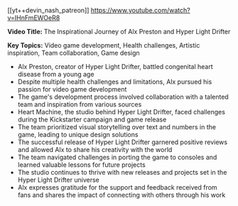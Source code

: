 [[yt++devin_nash_patreon]]
https://www.youtube.com/watch?v=IHnFmEWOeR8

**Video Title:** The Inspirational Journey of Alx Preston and Hyper Light Drifter

**Key Topics:** Video game development, Health challenges, Artistic inspiration, Team collaboration, Game design
- Alx Preston, creator of Hyper Light Drifter, battled congenital heart disease from a young age
- Despite multiple health challenges and limitations, Alx pursued his passion for video game development
- The game's development process involved collaboration with a talented team and inspiration from various sources
- Heart Machine, the studio behind Hyper Light Drifter, faced challenges during the Kickstarter campaign and game release
- The team prioritized visual storytelling over text and numbers in the game, leading to unique design solutions
- The successful release of Hyper Light Drifter garnered positive reviews and allowed Alx to share his creativity with the world
- The team navigated challenges in porting the game to consoles and learned valuable lessons for future projects
- The studio continues to thrive with new releases and projects set in the Hyper Light Drifter universe
- Alx expresses gratitude for the support and feedback received from fans and shares the impact of connecting with others through his work
